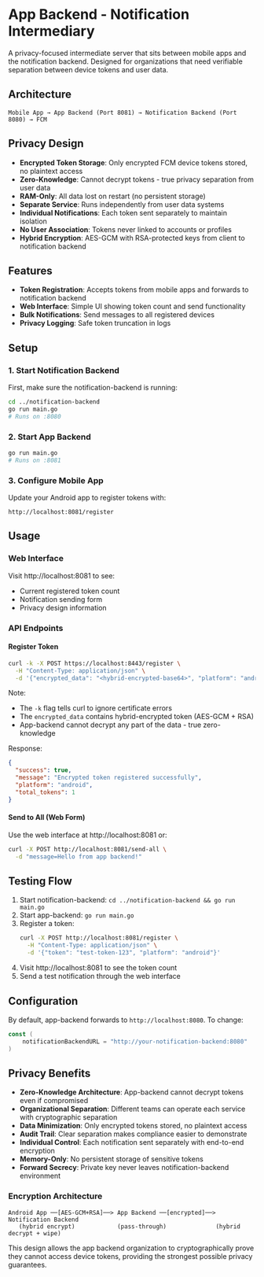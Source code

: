 # App Backend - Notification Intermediary

A privacy-focused intermediate server that sits between mobile apps and the notification backend. Designed for organizations that need verifiable separation between device tokens and user data.

## Architecture

```
Mobile App → App Backend (Port 8081) → Notification Backend (Port 8080) → FCM
```

## Privacy Design

- **Encrypted Token Storage**: Only encrypted FCM device tokens stored, no plaintext access
- **Zero-Knowledge**: Cannot decrypt tokens - true privacy separation from user data
- **RAM-Only**: All data lost on restart (no persistent storage)
- **Separate Service**: Runs independently from user data systems
- **Individual Notifications**: Each token sent separately to maintain isolation
- **No User Association**: Tokens never linked to accounts or profiles
- **Hybrid Encryption**: AES-GCM with RSA-protected keys from client to notification backend

## Features

- **Token Registration**: Accepts tokens from mobile apps and forwards to notification backend
- **Web Interface**: Simple UI showing token count and send functionality
- **Bulk Notifications**: Send messages to all registered devices
- **Privacy Logging**: Safe token truncation in logs

## Setup

### 1. Start Notification Backend

First, make sure the notification-backend is running:

```bash
cd ../notification-backend
go run main.go
# Runs on :8080
```

### 2. Start App Backend

```bash
go run main.go
# Runs on :8081
```

### 3. Configure Mobile App

Update your Android app to register tokens with:
```
http://localhost:8081/register
```

## Usage

### Web Interface

Visit http://localhost:8081 to see:
- Current registered token count
- Notification sending form
- Privacy design information

### API Endpoints

#### Register Token
```bash
curl -k -X POST https://localhost:8443/register \
  -H "Content-Type: application/json" \
  -d '{"encrypted_data": "<hybrid-encrypted-base64>", "platform": "android"}'
```

Note: 
- The `-k` flag tells curl to ignore certificate errors
- The `encrypted_data` contains hybrid-encrypted token (AES-GCM + RSA)
- App-backend cannot decrypt any part of the data - true zero-knowledge

Response:
```json
{
  "success": true,
  "message": "Encrypted token registered successfully",
  "platform": "android",
  "total_tokens": 1
}
```

#### Send to All (Web Form)
Use the web interface at http://localhost:8081 or:

```bash
curl -X POST http://localhost:8081/send-all \
  -d "message=Hello from app backend!"
```

## Testing Flow

1. Start notification-backend: `cd ../notification-backend && go run main.go`
2. Start app-backend: `go run main.go`
3. Register a token:
   ```bash
   curl -X POST http://localhost:8081/register \
     -H "Content-Type: application/json" \
     -d '{"token": "test-token-123", "platform": "android"}'
   ```
4. Visit http://localhost:8081 to see the token count
5. Send a test notification through the web interface

## Configuration

By default, app-backend forwards to `http://localhost:8080`. To change:

```go
const (
    notificationBackendURL = "http://your-notification-backend:8080"
)
```

## Privacy Benefits

- **Zero-Knowledge Architecture**: App-backend cannot decrypt tokens even if compromised
- **Organizational Separation**: Different teams can operate each service with cryptographic separation
- **Data Minimization**: Only encrypted tokens stored, no plaintext access
- **Audit Trail**: Clear separation makes compliance easier to demonstrate
- **Individual Control**: Each notification sent separately with end-to-end encryption
- **Memory-Only**: No persistent storage of sensitive tokens
- **Forward Secrecy**: Private key never leaves notification-backend environment

### Encryption Architecture

```
Android App ──[AES-GCM+RSA]──> App Backend ──[encrypted]──> Notification Backend
   (hybrid encrypt)            (pass-through)              (hybrid decrypt + wipe)
```

This design allows the app backend organization to cryptographically prove they cannot access device tokens, providing the strongest possible privacy guarantees.
